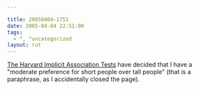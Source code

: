 ```yaml
---

title: 20050404-1751
date: 2005-04-04 22:51:00
tags:
  - ", "uncategorized
layout: rut
---
```


<p><a href="https://implicit.harvard.edu/implicit/">The Harvard
Implicit Association Tests</a> have decided that I have a "moderate
preference for short people over tall people" (that is a paraphrase,
as I accidentally closed the page).</p>

